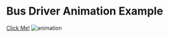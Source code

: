 # Bus Driver Animation Example
[Click Me!]( https://kaplanh.github.io/busdriver/)
![animation](https://github.com/kaplanh/busdriver/assets/101884444/84b7c7cf-411e-4334-b51e-adfe83d66cc1)
